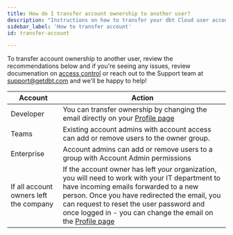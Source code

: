 ```yaml
---
title: How do I transfer account ownership to another user? 
description: "Instructions on how to transfer your dbt Cloud user account to another user"
sidebar_label: 'How to transfer account'
id: transfer-account

---
```


To transfer account ownership to another user, review the recommendations below and if you're seeing any issues, review documenation on [access control](docs/dbt-cloud/access-control/access-control-overview) or reach out to the Support team at support@getdbt.com and we'll be happy to help!

| Account| Action |
| ------ | ----------- |
| Developer |  You can transfer ownership by changing the email directly on your [Profile page](https://cloud.getdbt.com/#/profile/)|
| Teams | Existing account admins with account access can add or remove users to the owner group.
| Enterprise | Account admins can add or remove users to a group with Account Admin permissions |
| If all account owners left the company | If the account owner has left your organization, you will need to work with your IT department to have incoming emails forwarded to a new person. Once you have redirected the email, you can request to reset the user password and once logged in - you can change the email on the [Profile page](https://cloud.getdbt.com/#/profile/) | 

